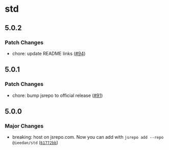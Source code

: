 # std

## 5.0.2
### Patch Changes


- chore: update README links ([#94](https://github.com/ieedan/std/pull/94))

## 5.0.1
### Patch Changes


- chore: bump jsrepo to official release ([#91](https://github.com/ieedan/std/pull/91))

## 5.0.0
### Major Changes


- breaking: host on jsrepo.com. Now you can add with `jsrepo add --repo @ieedan/std` ([`61772bb`](https://github.com/ieedan/std/commit/61772bb04bd6817fe84460be8973d78d98c6e3d6))
